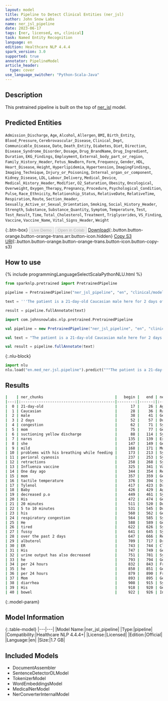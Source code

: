```yaml
---
layout: model
title: Pipeline to Detect Clinical Entities (ner_jsl)
author: John Snow Labs
name: ner_jsl_pipeline
date: 2023-06-17
tags: [ner, licensed, en, clinical]
task: Named Entity Recognition
language: en
edition: Healthcare NLP 4.4.4
spark_version: 3.0
supported: true
annotator: PipelineModel
article_header:
  type: cover
use_language_switcher: "Python-Scala-Java"
---
```


## Description

This pretrained pipeline is built on the top of [ner_jsl](https://nlp.johnsnowlabs.com/2022/10/19/ner_jsl_en.html) model.

## Predicted Entities

`Admission_Discharge`, `Age`, `Alcohol`, `Allergen`, `BMI`, `Birth_Entity`, `Blood_Pressure`, `Cerebrovascular_Disease`, `Clinical_Dept`, `Communicable_Disease`, `Date`, `Death_Entity`, `Diabetes`, `Diet`, `Direction`, `Disease_Syndrome_Disorder`, `Dosage`, `Drug_BrandName`, `Drug_Ingredient`, `Duration`, `EKG_Findings`, `Employment`, `External_body_part_or_region`, `Family_History_Header`, `Fetus_NewBorn`, `Form`, `Frequency`, `Gender`, `HDL`, `Heart_Disease`, `Height`, `Hyperlipidemia`, `Hypertension`, `ImagingFindings`, `Imaging_Technique`, `Injury_or_Poisoning`, `Internal_organ_or_component`, `Kidney_Disease`, `LDL`, `Labour_Delivery`, `Medical_Device`, `Medical_History_Header`, `Modifier`, `O2_Saturation`, `Obesity`, `Oncological`, `Overweight`, `Oxygen_Therapy`, `Pregnancy`, `Procedure`, `Psychological_Condition`, `Pulse`, `Race_Ethnicity`, `Relationship_Status`, `RelativeDate`, `RelativeTime`, `Respiration`, `Route`, `Section_Header`, `Sexually_Active_or_Sexual_Orientation`, `Smoking`, `Social_History_Header`, `Strength`, `Substance`, `Substance_Quantity`, `Symptom`, `Temperature`, `Test`, `Test_Result`, `Time`, `Total_Cholesterol`, `Treatment`, `Triglycerides`, `VS_Finding`, `Vaccine`, `Vaccine_Name`, `Vital_Signs_Header`, `Weight`



{:.btn-box}
<button class="button button-orange" disabled>Live Demo</button>
<button class="button button-orange" disabled>Open in Colab</button>
[Download](https://s3.amazonaws.com/auxdata.johnsnowlabs.com/clinical/models/ner_jsl_pipeline_en_4.4.4_3.0_1686986459785.zip){:.button.button-orange.button-orange-trans.arr.button-icon.hidden}
[Copy S3 URI](s3://auxdata.johnsnowlabs.com/clinical/models/ner_jsl_pipeline_en_4.4.4_3.0_1686986459785.zip){:.button.button-orange.button-orange-trans.button-icon.button-copy-s3}

## How to use

<div class="tabs-box" markdown="1">
{% include programmingLanguageSelectScalaPythonNLU.html %}

```python
from sparknlp.pretrained import PretrainedPipeline

pipeline = PretrainedPipeline("ner_jsl_pipeline", "en", "clinical/models")

text = '''The patient is a 21-day-old Caucasian male here for 2 days of congestion - mom has been suctioning yellow discharge from the patient's nares, plus she has noticed some mild problems with his breathing while feeding (but negative for any perioral cyanosis or retractions). Additionally, there is no side effect observed after Influenza vaccine. One day ago, mom also noticed a tactile temperature and gave the patient Tylenol. Baby also has had some decreased p.o. intake. His normal breast-feeding is down from 20 minutes q.2h. to 5 to 10 minutes secondary to his respiratory congestion. He sleeps well, but has been more tired and has been fussy over the past 2 days. The parents noticed no improvement with albuterol treatments given in the ER. His urine output has also decreased; normally he has 8 to 10 wet and 5 dirty diapers per 24 hours, now he has down to 4 wet diapers per 24 hours. Mom denies any diarrhea. His bowel movements are yellow colored and soft in nature.'''

result = pipeline.fullAnnotate(text)
```
```scala
import com.johnsnowlabs.nlp.pretrained.PretrainedPipeline

val pipeline = new PretrainedPipeline("ner_jsl_pipeline", "en", "clinical/models")

val text = "The patient is a 21-day-old Caucasian male here for 2 days of congestion - mom has been suctioning yellow discharge from the patient's nares, plus she has noticed some mild problems with his breathing while feeding (but negative for any perioral cyanosis or retractions). Additionally, there is no side effect observed after Influenza vaccine. One day ago, mom also noticed a tactile temperature and gave the patient Tylenol. Baby also has had some decreased p.o. intake. His normal breast-feeding is down from 20 minutes q.2h. to 5 to 10 minutes secondary to his respiratory congestion. He sleeps well, but has been more tired and has been fussy over the past 2 days. The parents noticed no improvement with albuterol treatments given in the ER. His urine output has also decreased; normally he has 8 to 10 wet and 5 dirty diapers per 24 hours, now he has down to 4 wet diapers per 24 hours. Mom denies any diarrhea. His bowel movements are yellow colored and soft in nature."

val result = pipeline.fullAnnotate(text)
```


{:.nlu-block}
```python
import nlu
nlu.load("en.med_ner.jsl.pipeline").predict("""The patient is a 21-day-old Caucasian male here for 2 days of congestion - mom has been suctioning yellow discharge from the patient's nares, plus she has noticed some mild problems with his breathing while feeding (but negative for any perioral cyanosis or retractions). Additionally, there is no side effect observed after Influenza vaccine. One day ago, mom also noticed a tactile temperature and gave the patient Tylenol. Baby also has had some decreased p.o. intake. His normal breast-feeding is down from 20 minutes q.2h. to 5 to 10 minutes secondary to his respiratory congestion. He sleeps well, but has been more tired and has been fussy over the past 2 days. The parents noticed no improvement with albuterol treatments given in the ER. His urine output has also decreased; normally he has 8 to 10 wet and 5 dirty diapers per 24 hours, now he has down to 4 wet diapers per 24 hours. Mom denies any diarrhea. His bowel movements are yellow colored and soft in nature.""")
```

</div>



## Results

```bash
|    | ner_chunks                                |   begin |   end | ner_label                    |   confidence |
|---:|:------------------------------------------|--------:|------:|:-----------------------------|-------------:|
|  0 | 21-day-old                                |      17 |    26 | Age                          |     0.997    |
|  1 | Caucasian                                 |      28 |    36 | Race_Ethnicity               |     0.9995   |
|  2 | male                                      |      38 |    41 | Gender                       |     0.9998   |
|  3 | 2 days                                    |      52 |    57 | Duration                     |     0.805    |
|  4 | congestion                                |      62 |    71 | Symptom                      |     0.9049   |
|  5 | mom                                       |      75 |    77 | Gender                       |     0.9907   |
|  6 | suctioning yellow discharge               |      88 |   114 | Symptom                      |     0.268133 |
|  7 | nares                                     |     135 |   139 | External_body_part_or_region |     0.7284   |
|  8 | she                                       |     147 |   149 | Gender                       |     0.9978   |
|  9 | mild                                      |     168 |   171 | Modifier                     |     0.7517   |
| 10 | problems with his breathing while feeding |     173 |   213 | Symptom                      |     0.664583 |
| 11 | perioral cyanosis                         |     237 |   253 | Symptom                      |     0.6869   |
| 12 | retractions                               |     258 |   268 | Symptom                      |     0.9912   |
| 13 | Influenza vaccine                         |     325 |   341 | Vaccine_Name                 |     0.833    |
| 14 | One day ago                               |     344 |   354 | RelativeDate                 |     0.8667   |
| 15 | mom                                       |     357 |   359 | Gender                       |     0.9991   |
| 16 | tactile temperature                       |     376 |   394 | Symptom                      |     0.3339   |
| 17 | Tylenol                                   |     417 |   423 | Drug_BrandName               |     0.9988   |
| 18 | Baby                                      |     426 |   429 | Age                          |     0.9634   |
| 19 | decreased p.o                             |     449 |   461 | Symptom                      |     0.75925  |
| 20 | His                                       |     472 |   474 | Gender                       |     0.9998   |
| 21 | 20 minutes                                |     511 |   520 | Duration                     |     0.48575  |
| 22 | 5 to 10 minutes                           |     531 |   545 | Duration                     |     0.526575 |
| 23 | his                                       |     560 |   562 | Gender                       |     0.988    |
| 24 | respiratory congestion                    |     564 |   585 | Symptom                      |     0.6168   |
| 25 | He                                        |     588 |   589 | Gender                       |     0.9992   |
| 26 | tired                                     |     622 |   626 | Symptom                      |     0.8745   |
| 27 | fussy                                     |     641 |   645 | Symptom                      |     0.8509   |
| 28 | over the past 2 days                      |     647 |   666 | RelativeDate                 |     0.60494  |
| 29 | albuterol                                 |     709 |   717 | Drug_Ingredient              |     0.9876   |
| 30 | ER                                        |     743 |   744 | Clinical_Dept                |     0.9974   |
| 31 | His                                       |     747 |   749 | Gender                       |     0.9996   |
| 32 | urine output has also decreased           |     751 |   781 | Symptom                      |     0.39878  |
| 33 | he                                        |     793 |   794 | Gender                       |     0.997    |
| 34 | per 24 hours                              |     832 |   843 | Frequency                    |     0.462333 |
| 35 | he                                        |     850 |   851 | Gender                       |     0.9983   |
| 36 | per 24 hours                              |     879 |   890 | Frequency                    |     0.562167 |
| 37 | Mom                                       |     893 |   895 | Gender                       |     0.9997   |
| 38 | diarrhea                                  |     908 |   915 | Symptom                      |     0.9956   |
| 39 | His                                       |     918 |   920 | Gender                       |     0.9997   |
| 40 | bowel                                     |     922 |   926 | Internal_organ_or_component  |     0.9218   |
```

{:.model-param}
## Model Information

{:.table-model}
|---|---|
|Model Name:|ner_jsl_pipeline|
|Type:|pipeline|
|Compatibility:|Healthcare NLP 4.4.4+|
|License:|Licensed|
|Edition:|Official|
|Language:|en|
|Size:|1.7 GB|

## Included Models

- DocumentAssembler
- SentenceDetectorDLModel
- TokenizerModel
- WordEmbeddingsModel
- MedicalNerModel
- NerConverterInternalModel